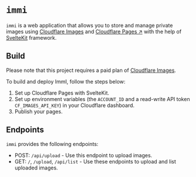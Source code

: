 # `immi`

`immi` is a web application that allows you to store and manage private images using [Cloudflare Images](https://www.cloudflare.com/products/cloudflare-images/) and [Cloudflare Pages ↗](https://developers.cloudflare.com/pages/) with the help of [SvelteKit](https://kit.svelte.dev/) framework.

## Build

Please note that this project requires a paid plan of [Cloudflare Images](https://www.cloudflare.com/products/cloudflare-images/).

To build and deploy ImmI, follow the steps below:

1. Set up Cloudflare Pages with SvelteKit.
2. Set up environment variables (the `ACCOUNT_ID` and a read-write API token `CF_IMAGES_API_KEY`) in your Cloudflare dashboard.
3. Publish your pages.

## Endpoints

`immi` provides the following endpoints:

- POST: `/api/upload` - Use this endpoint to upload images.
- GET: `/`, `/upload`, `/api/list` - Use these endpoints to upload and list uploaded images.

